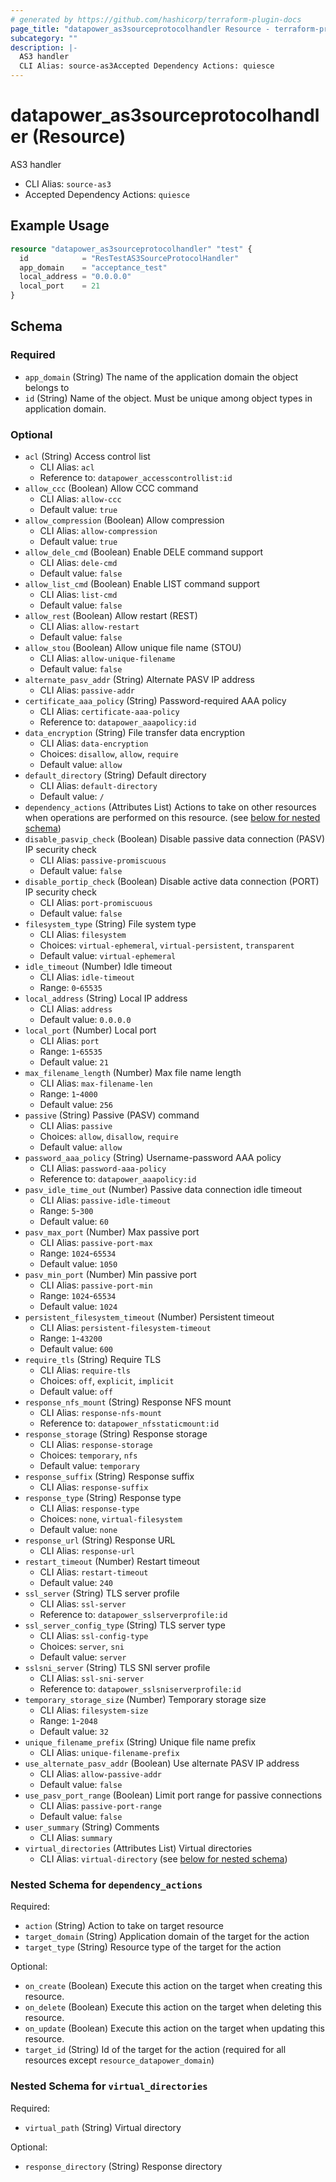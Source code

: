 ```yaml
---
# generated by https://github.com/hashicorp/terraform-plugin-docs
page_title: "datapower_as3sourceprotocolhandler Resource - terraform-provider-datapower"
subcategory: ""
description: |-
  AS3 handler
  CLI Alias: source-as3Accepted Dependency Actions: quiesce
---
```


# datapower_as3sourceprotocolhandler (Resource)

AS3 handler
  - CLI Alias: `source-as3`
  - Accepted Dependency Actions: `quiesce`

## Example Usage

```terraform
resource "datapower_as3sourceprotocolhandler" "test" {
  id            = "ResTestAS3SourceProtocolHandler"
  app_domain    = "acceptance_test"
  local_address = "0.0.0.0"
  local_port    = 21
}
```

<!-- schema generated by tfplugindocs -->
## Schema

### Required

- `app_domain` (String) The name of the application domain the object belongs to
- `id` (String) Name of the object. Must be unique among object types in application domain.

### Optional

- `acl` (String) Access control list
  - CLI Alias: `acl`
  - Reference to: `datapower_accesscontrollist:id`
- `allow_ccc` (Boolean) Allow CCC command
  - CLI Alias: `allow-ccc`
  - Default value: `true`
- `allow_compression` (Boolean) Allow compression
  - CLI Alias: `allow-compression`
  - Default value: `true`
- `allow_dele_cmd` (Boolean) Enable DELE command support
  - CLI Alias: `dele-cmd`
  - Default value: `false`
- `allow_list_cmd` (Boolean) Enable LIST command support
  - CLI Alias: `list-cmd`
  - Default value: `false`
- `allow_rest` (Boolean) Allow restart (REST)
  - CLI Alias: `allow-restart`
  - Default value: `false`
- `allow_stou` (Boolean) Allow unique file name (STOU)
  - CLI Alias: `allow-unique-filename`
  - Default value: `false`
- `alternate_pasv_addr` (String) Alternate PASV IP address
  - CLI Alias: `passive-addr`
- `certificate_aaa_policy` (String) Password-required AAA policy
  - CLI Alias: `certificate-aaa-policy`
  - Reference to: `datapower_aaapolicy:id`
- `data_encryption` (String) File transfer data encryption
  - CLI Alias: `data-encryption`
  - Choices: `disallow`, `allow`, `require`
  - Default value: `allow`
- `default_directory` (String) Default directory
  - CLI Alias: `default-directory`
  - Default value: `/`
- `dependency_actions` (Attributes List) Actions to take on other resources when operations are performed on this resource. (see [below for nested schema](#nestedatt--dependency_actions))
- `disable_pasvip_check` (Boolean) Disable passive data connection (PASV) IP security check
  - CLI Alias: `passive-promiscuous`
  - Default value: `false`
- `disable_portip_check` (Boolean) Disable active data connection (PORT) IP security check
  - CLI Alias: `port-promiscuous`
  - Default value: `false`
- `filesystem_type` (String) File system type
  - CLI Alias: `filesystem`
  - Choices: `virtual-ephemeral`, `virtual-persistent`, `transparent`
  - Default value: `virtual-ephemeral`
- `idle_timeout` (Number) Idle timeout
  - CLI Alias: `idle-timeout`
  - Range: `0`-`65535`
- `local_address` (String) Local IP address
  - CLI Alias: `address`
  - Default value: `0.0.0.0`
- `local_port` (Number) Local port
  - CLI Alias: `port`
  - Range: `1`-`65535`
  - Default value: `21`
- `max_filename_length` (Number) Max file name length
  - CLI Alias: `max-filename-len`
  - Range: `1`-`4000`
  - Default value: `256`
- `passive` (String) Passive (PASV) command
  - CLI Alias: `passive`
  - Choices: `allow`, `disallow`, `require`
  - Default value: `allow`
- `password_aaa_policy` (String) Username-password AAA policy
  - CLI Alias: `password-aaa-policy`
  - Reference to: `datapower_aaapolicy:id`
- `pasv_idle_time_out` (Number) Passive data connection idle timeout
  - CLI Alias: `passive-idle-timeout`
  - Range: `5`-`300`
  - Default value: `60`
- `pasv_max_port` (Number) Max passive port
  - CLI Alias: `passive-port-max`
  - Range: `1024`-`65534`
  - Default value: `1050`
- `pasv_min_port` (Number) Min passive port
  - CLI Alias: `passive-port-min`
  - Range: `1024`-`65534`
  - Default value: `1024`
- `persistent_filesystem_timeout` (Number) Persistent timeout
  - CLI Alias: `persistent-filesystem-timeout`
  - Range: `1`-`43200`
  - Default value: `600`
- `require_tls` (String) Require TLS
  - CLI Alias: `require-tls`
  - Choices: `off`, `explicit`, `implicit`
  - Default value: `off`
- `response_nfs_mount` (String) Response NFS mount
  - CLI Alias: `response-nfs-mount`
  - Reference to: `datapower_nfsstaticmount:id`
- `response_storage` (String) Response storage
  - CLI Alias: `response-storage`
  - Choices: `temporary`, `nfs`
  - Default value: `temporary`
- `response_suffix` (String) Response suffix
  - CLI Alias: `response-suffix`
- `response_type` (String) Response type
  - CLI Alias: `response-type`
  - Choices: `none`, `virtual-filesystem`
  - Default value: `none`
- `response_url` (String) Response URL
  - CLI Alias: `response-url`
- `restart_timeout` (Number) Restart timeout
  - CLI Alias: `restart-timeout`
  - Default value: `240`
- `ssl_server` (String) TLS server profile
  - CLI Alias: `ssl-server`
  - Reference to: `datapower_sslserverprofile:id`
- `ssl_server_config_type` (String) TLS server type
  - CLI Alias: `ssl-config-type`
  - Choices: `server`, `sni`
  - Default value: `server`
- `sslsni_server` (String) TLS SNI server profile
  - CLI Alias: `ssl-sni-server`
  - Reference to: `datapower_sslsniserverprofile:id`
- `temporary_storage_size` (Number) Temporary storage size
  - CLI Alias: `filesystem-size`
  - Range: `1`-`2048`
  - Default value: `32`
- `unique_filename_prefix` (String) Unique file name prefix
  - CLI Alias: `unique-filename-prefix`
- `use_alternate_pasv_addr` (Boolean) Use alternate PASV IP address
  - CLI Alias: `allow-passive-addr`
  - Default value: `false`
- `use_pasv_port_range` (Boolean) Limit port range for passive connections
  - CLI Alias: `passive-port-range`
  - Default value: `false`
- `user_summary` (String) Comments
  - CLI Alias: `summary`
- `virtual_directories` (Attributes List) Virtual directories
  - CLI Alias: `virtual-directory` (see [below for nested schema](#nestedatt--virtual_directories))

<a id="nestedatt--dependency_actions"></a>
### Nested Schema for `dependency_actions`

Required:

- `action` (String) Action to take on target resource
- `target_domain` (String) Application domain of the target for the action
- `target_type` (String) Resource type of the target for the action

Optional:

- `on_create` (Boolean) Execute this action on the target when creating this resource.
- `on_delete` (Boolean) Execute this action on the target when deleting this resource.
- `on_update` (Boolean) Execute this action on the target when updating this resource.
- `target_id` (String) Id of the target for the action (required for all resources except `resource_datapower_domain`)


<a id="nestedatt--virtual_directories"></a>
### Nested Schema for `virtual_directories`

Required:

- `virtual_path` (String) Virtual directory

Optional:

- `response_directory` (String) Response directory
